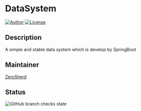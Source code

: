 # DataSystem

[![Author](https://img.shields.io/badge/Author-ZeroSherd-red.svg "Author")](https://www.zerosherd.site)
[![License](https://img.shields.io/badge/license-MIT-blue.svg)](LICENSE)

## Description
A simple and stable data system which is develop by SpringBoot

## Maintainer
[ZeroSherd](https://github.com/ZeroSherd)

## Status
![GitHub branch checks state](https://img.shields.io/github/checks-status/ZeroSherd/DataSystem/OfficialPublishVersion?color=Yellow&label=Status)
